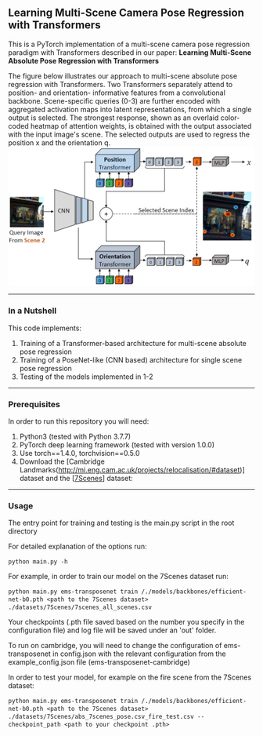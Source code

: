 ## Learning Multi-Scene Camera Pose Regression with Transformers

This is a PyTorch implementation of a multi-scene camera pose regression paradigm with Transformers described in our paper:
**Learning Multi-Scene Absolute Pose Regression with Transformers** 

The figure below illustrates our approach to multi-scene absolute pose regression with Transformers. 
Two Transformers separately attend to position-  and orientation- informative features from a convolutional backbone. Scene-specific queries (0-3) are further encoded with aggregated activation maps into latent representations, from which a
single output is selected. The strongest response, shown as an overlaid color-coded heatmap of attention weights, is obtained with the output associated with the input image's scene. The selected outputs are used to regress the position x and the orientation q.  
![Multi-Scene Camera Pose Regression Illustration](./img/teaser.PNG)


---

### In a Nutshell

This code implements:

1. Training of a Transformer-based architecture for multi-scene absolute pose regression 
2. Training of a PoseNet-like (CNN based) architecture for single scene pose regression
3. Testing of the models implemented in 1-2

---

### Prerequisites

In order to run this repository you will need:

1. Python3 (tested with Python 3.7.7)
1. PyTorch deep learning framework (tested with version 1.0.0)
1. Use torch==1.4.0, torchvision==0.5.0
1. Download the [Cambridge Landmarks(http://mi.eng.cam.ac.uk/projects/relocalisation/#dataset)] dataset and the [[7Scenes](https://www.microsoft.com/en-us/research/project/rgb-d-dataset-7-scenes/)] dataset:

---

### Usage

The entry point for training and testing is the main.py script in the root directory

  For detailed explanation of the options run:
  ```
  python main.py -h
  ```
  For example, in order to train our model on the 7Scenes dataset run: 
  ```
python main.py ems-transposenet train /./models/backbones/efficient-net-b0.pth <path to the 7Scenes dataset> ./datasets/7Scenes/7scenes_all_scenes.csv
  ```
  Your checkpoints (.pth file saved based on the number you specify in the configuration file) and log file
  will be saved under an 'out' folder.
  
  To run on cambridge, you will need to change the configuration of ems-transposenet in config.json 
  with the relevant configuration from the example_config.json file (ems-transposenet-cambridge)
  
  In order to test your model, for example on the fire scene from the 7Scenes dataset:
  ```
  python main.py ems-transposenet train /./models/backbones/efficient-net-b0.pth <path to the 7Scenes dataset> ./datasets/7Scenes/abs_7scenes_pose.csv_fire_test.csv --checkpoint_path <path to your checkpoint .pth>
  ```
  
  
  
  
  
